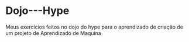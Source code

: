 # Dojo---Hype
Meus exercícios feitos no dojo do hype para o aprendizado de criação de um projeto de Aprendizado de Maquina
